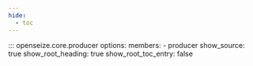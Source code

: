 ```yaml
---
hide:
  - toc
---
```


::: openseize.core.producer
    options:
        members:
            - producer
        show_source:
            true
        show_root_heading:
            true
        show_root_toc_entry:
            false

